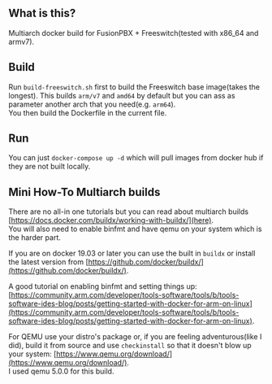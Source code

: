 ## What is this?
Multiarch docker build for FusionPBX + Freeswitch(tested with x86_64 and armv7).

## Build
Run `build-freeswitch.sh` first to build the Freeswitch base image(takes the longest). This builds `arm/v7` and `amd64` by default but you can ass as parameter another arch that you need(e.g. `arm64`).  
You then build the Dockerfile in the current file.

## Run
You can just `docker-compose up -d` which will pull images from docker hub if they are not built locally.

## Mini How-To Multiarch builds
There are no all-in one tutorials but you can read about multiarch builds [https://docs.docker.com/buildx/working-with-buildx/](here).  
You will also need to enable binfmt and have qemu on your system which is the harder part.  
  
If you are on docker 19.03 or later you can use the built in `buildx` or install the latest version from [https://github.com/docker/buildx/](https://github.com/docker/buildx/).  
  
A good tutorial on enabling binfmt and setting things up: [https://community.arm.com/developer/tools-software/tools/b/tools-software-ides-blog/posts/getting-started-with-docker-for-arm-on-linux](https://community.arm.com/developer/tools-software/tools/b/tools-software-ides-blog/posts/getting-started-with-docker-for-arm-on-linux).  
  
For QEMU use your distro's package or, if you are feeling adventurous(like I did), build it from source and use `checkinstall` so that it doesn't blow up your system: [https://www.qemu.org/download/](https://www.qemu.org/download/).  
I used qemu 5.0.0 for this build.

